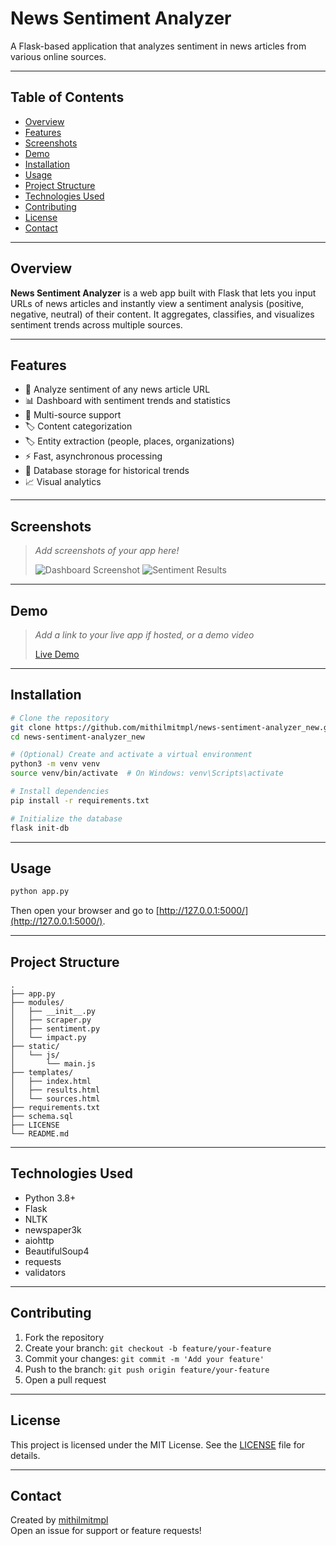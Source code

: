 # News Sentiment Analyzer

A Flask-based application that analyzes sentiment in news articles from various online sources.

---

## Table of Contents

- [Overview](#overview)
- [Features](#features)
- [Screenshots](#screenshots)
- [Demo](#demo)
- [Installation](#installation)
- [Usage](#usage)
- [Project Structure](#project-structure)
- [Technologies Used](#technologies-used)
- [Contributing](#contributing)
- [License](#license)
- [Contact](#contact)

---

## Overview

**News Sentiment Analyzer** is a web app built with Flask that lets you input URLs of news articles and instantly view a sentiment analysis (positive, negative, neutral) of their content. It aggregates, classifies, and visualizes sentiment trends across multiple sources.

---

## Features

- 🔎 Analyze sentiment of any news article URL  
- 📊 Dashboard with sentiment trends and statistics  
- 📰 Multi-source support  
- 🏷️ Content categorization  
- 🏷️ Entity extraction (people, places, organizations)  
- ⚡ Fast, asynchronous processing  
- 💾 Database storage for historical trends  
- 📈 Visual analytics

---

## Screenshots

> _Add screenshots of your app here!_
>
> ![Dashboard Screenshot](static/screenshots/dashboard.png)
> ![Sentiment Results](static/screenshots/results.png)

---

## Demo

> _Add a link to your live app if hosted, or a demo video_
>
> [Live Demo](https://your-demo-link.com)

---

## Installation

```bash
# Clone the repository
git clone https://github.com/mithilmitmpl/news-sentiment-analyzer_new.git
cd news-sentiment-analyzer_new

# (Optional) Create and activate a virtual environment
python3 -m venv venv
source venv/bin/activate  # On Windows: venv\Scripts\activate

# Install dependencies
pip install -r requirements.txt

# Initialize the database
flask init-db
```

---

## Usage

```bash
python app.py
```
Then open your browser and go to [http://127.0.0.1:5000/](http://127.0.0.1:5000/).

---

## Project Structure

```plaintext
.
├── app.py
├── modules/
│   ├── __init__.py
│   ├── scraper.py
│   ├── sentiment.py
│   └── impact.py
├── static/
│   └── js/
│       └── main.js
├── templates/
│   ├── index.html
│   ├── results.html
│   └── sources.html
├── requirements.txt
├── schema.sql
├── LICENSE
└── README.md
```

---

## Technologies Used

- Python 3.8+
- Flask
- NLTK
- newspaper3k
- aiohttp
- BeautifulSoup4
- requests
- validators

---

## Contributing

1. Fork the repository
2. Create your branch: `git checkout -b feature/your-feature`
3. Commit your changes: `git commit -m 'Add your feature'`
4. Push to the branch: `git push origin feature/your-feature`
5. Open a pull request

---

## License

This project is licensed under the MIT License. See the [LICENSE](LICENSE) file for details.

---

## Contact

Created by [mithilmitmpl](https://github.com/mithilmitmpl)  
Open an issue for support or feature requests!
